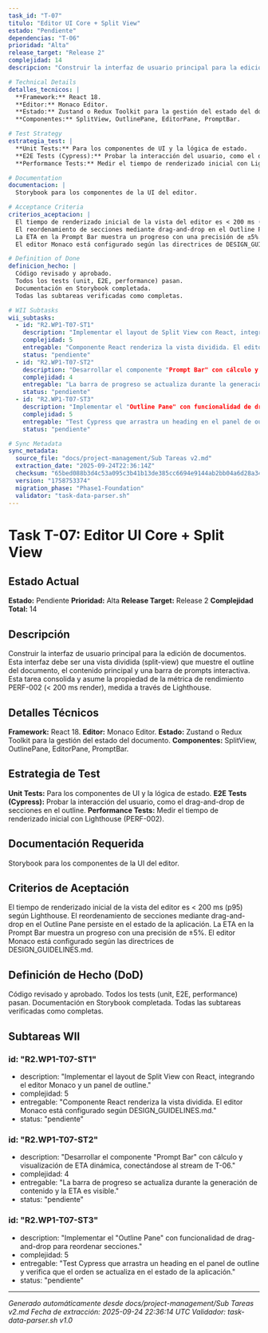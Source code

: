 ```yaml
---
task_id: "T-07"
titulo: "Editor UI Core + Split View"
estado: "Pendiente"
dependencias: "T-06"
prioridad: "Alta"
release_target: "Release 2"
complejidad: 14
descripcion: "Construir la interfaz de usuario principal para la edición de documentos. Esta interfaz debe ser una vista dividida (split-view) que muestre el outline del documento, el contenido principal y una barra de prompts interactiva. Esta tarea consolida y asume la propiedad de la métrica de rendimiento PERF-002 (< 200 ms render), medida a través de Lighthouse."

# Technical Details
detalles_tecnicos: |
  **Framework:** React 18.
  **Editor:** Monaco Editor.
  **Estado:** Zustand o Redux Toolkit para la gestión del estado del documento.
  **Componentes:** SplitView, OutlinePane, EditorPane, PromptBar.

# Test Strategy
estrategia_test: |
  **Unit Tests:** Para los componentes de UI y la lógica de estado.
  **E2E Tests (Cypress):** Probar la interacción del usuario, como el drag-and-drop de secciones en el outline.
  **Performance Tests:** Medir el tiempo de renderizado inicial con Lighthouse (PERF-002).

# Documentation
documentacion: |
  Storybook para los componentes de la UI del editor.

# Acceptance Criteria
criterios_aceptacion: |
  El tiempo de renderizado inicial de la vista del editor es < 200 ms (p95) según Lighthouse.
  El reordenamiento de secciones mediante drag-and-drop en el Outline Pane persiste en el estado de la aplicación.
  La ETA en la Prompt Bar muestra un progreso con una precisión de ±5%.
  El editor Monaco está configurado según las directrices de DESIGN_GUIDELINES.md.

# Definition of Done
definicion_hecho: |
  Código revisado y aprobado.
  Todos los tests (unit, E2E, performance) pasan.
  Documentación en Storybook completada.
  Todas las subtareas verificadas como completas.

# WII Subtasks
wii_subtasks:
  - id: "R2.WP1-T07-ST1"
    description: "Implementar el layout de Split View con React, integrando el editor Monaco y un panel de outline."
    complejidad: 5
    entregable: "Componente React renderiza la vista dividida. El editor Monaco está configurado según DESIGN_GUIDELINES.md."
    status: "pendiente"
  - id: "R2.WP1-T07-ST2"
    description: "Desarrollar el componente "Prompt Bar" con cálculo y visualización de ETA dinámica, conectándose al stream de T-06."
    complejidad: 4
    entregable: "La barra de progreso se actualiza durante la generación de contenido y la ETA es visible."
    status: "pendiente"
  - id: "R2.WP1-T07-ST3"
    description: "Implementar el "Outline Pane" con funcionalidad de drag-and-drop para reordenar secciones."
    complejidad: 5
    entregable: "Test Cypress que arrastra un heading en el panel de outline y verifica que el orden se actualiza en el estado de la aplicación."
    status: "pendiente"

# Sync Metadata
sync_metadata:
  source_file: "docs/project-management/Sub Tareas v2.md"
  extraction_date: "2025-09-24T22:36:14Z"
  checksum: "65bed088b3d4c53a095c3b41b13de385cc6694e9144ab2bb04a6d28a34d3c5ba"
  version: "1758753374"
  migration_phase: "Phase1-Foundation"
  validator: "task-data-parser.sh"
---
```


# Task T-07: Editor UI Core + Split View

## Estado Actual
**Estado:** Pendiente
**Prioridad:** Alta
**Release Target:** Release 2
**Complejidad Total:** 14

## Descripción
Construir la interfaz de usuario principal para la edición de documentos. Esta interfaz debe ser una vista dividida (split-view) que muestre el outline del documento, el contenido principal y una barra de prompts interactiva. Esta tarea consolida y asume la propiedad de la métrica de rendimiento PERF-002 (< 200 ms render), medida a través de Lighthouse.

## Detalles Técnicos
**Framework:** React 18.
**Editor:** Monaco Editor.
**Estado:** Zustand o Redux Toolkit para la gestión del estado del documento.
**Componentes:** SplitView, OutlinePane, EditorPane, PromptBar.

## Estrategia de Test
**Unit Tests:** Para los componentes de UI y la lógica de estado.
**E2E Tests (Cypress):** Probar la interacción del usuario, como el drag-and-drop de secciones en el outline.
**Performance Tests:** Medir el tiempo de renderizado inicial con Lighthouse (PERF-002).

## Documentación Requerida
Storybook para los componentes de la UI del editor.

## Criterios de Aceptación
El tiempo de renderizado inicial de la vista del editor es < 200 ms (p95) según Lighthouse.
El reordenamiento de secciones mediante drag-and-drop en el Outline Pane persiste en el estado de la aplicación.
La ETA en la Prompt Bar muestra un progreso con una precisión de ±5%.
El editor Monaco está configurado según las directrices de DESIGN_GUIDELINES.md.

## Definición de Hecho (DoD)
Código revisado y aprobado.
Todos los tests (unit, E2E, performance) pasan.
Documentación en Storybook completada.
Todas las subtareas verificadas como completas.

## Subtareas WII
### id: "R2.WP1-T07-ST1"
- description: "Implementar el layout de Split View con React, integrando el editor Monaco y un panel de outline."
- complejidad: 5
- entregable: "Componente React renderiza la vista dividida. El editor Monaco está configurado según DESIGN_GUIDELINES.md."
- status: "pendiente"
### id: "R2.WP1-T07-ST2"
- description: "Desarrollar el componente "Prompt Bar" con cálculo y visualización de ETA dinámica, conectándose al stream de T-06."
- complejidad: 4
- entregable: "La barra de progreso se actualiza durante la generación de contenido y la ETA es visible."
- status: "pendiente"
### id: "R2.WP1-T07-ST3"
- description: "Implementar el "Outline Pane" con funcionalidad de drag-and-drop para reordenar secciones."
- complejidad: 5
- entregable: "Test Cypress que arrastra un heading en el panel de outline y verifica que el orden se actualiza en el estado de la aplicación."
- status: "pendiente"

---
*Generado automáticamente desde docs/project-management/Sub Tareas v2.md*
*Fecha de extracción: 2025-09-24 22:36:14 UTC*
*Validador: task-data-parser.sh v1.0*
